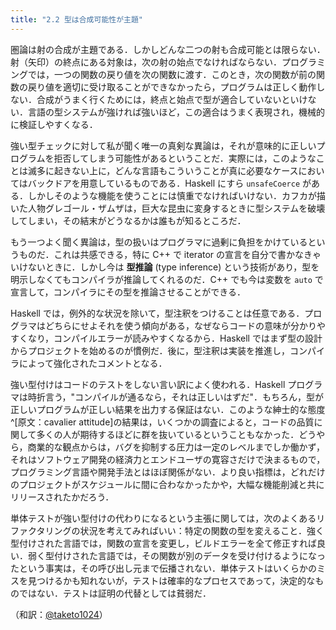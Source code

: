 ```yaml
---
title: "2.2 型は合成可能性が主題"
---
```

圏論は射の合成が主題である．しかしどんな二つの射も合成可能とは限らない．射（矢印）の終点にある対象は，次の射の始点でなければならない．プログラミングでは，一つの関数の戻り値を次の関数に渡す．このとき，次の関数が前の関数の戻り値を適切に受け取ることができなかったら，プログラムは正しく動作しない．合成がうまく行くためには，終点と始点で型が適合していないといけない．言語の型システムが強ければ強いほど，この適合はうまく表現され，機械的に検証しやすくなる．

強い型チェックに対して私が聞く唯一の真剣な異論は，それが意味的に正しいプログラムを拒否してしまう可能性があるということだ．実際には，このようなことは滅多に起きない上に，どんな言語もこういうことが真に必要なケースにおいてはバックドアを用意しているものである．Haskell にすら `unsafeCoerce` がある．しかしそのような機能を使うことには慎重でなければいけない．カフカが描いた人物グレゴール・ザムザは，巨大な昆虫に変身するときに型システムを破壊してしまい，その結末がどうなるかは誰もが知るところだ．

もう一つよく聞く異論は，型の扱いはプログラマに過剰に負担をかけているというものだ．これは共感できる，特に C++ で iterator の宣言を自分で書かなきゃいけないときに．しかし今は **型推論** (type inference) という技術があり，型を明示しなくてもコンパイラが推論してくれるのだ．C++ でも今は変数を `auto` で宣言して，コンパイラにその型を推論させることができる．

Haskell では，例外的な状況を除いて，型注釈をつけることは任意である．プログラマはどちらにせよそれを使う傾向がある，なぜならコードの意味が分かりやすくなり，コンパイルエラーが読みやすくなるから．Haskell ではまず型の設計からプロジェクトを始めるのが慣例だ．後に，型注釈は実装を推進し，コンパイラによって強化されたコメントとなる．

強い型付けはコードのテストをしない言い訳によく使われる．Haskell プログラマは時折言う，"コンパイルが通るなら，それは正しいはずだ"．もちろん，型が正しいプログラムが正しい結果を出力する保証はない．このような紳士的な態度^[原文：cavalier attitude]の結果は，いくつかの調査によると，コードの品質に関して多くの人が期待するほどに群を抜いているということもなかった．どうやら，商業的な観点からは，バグを抑制する圧力は一定のレベルまでしか働かず，それはソフトウェア開発の経済力とエンドユーザの寛容さだけで決まるもので，プログラミング言語や開発手法とはほぼ関係がない．より良い指標は，どれだけのプロジェクトがスケジュールに間に合わなかったかや，大幅な機能削減と共にリリースされたかだろう．

単体テストが強い型付けの代わりになるという主張に関しては，次のよくあるリファクタリングの状況を考えてみればいい：特定の関数の型を変えること．強く型付けされた言語では，関数の宣言を変更し，ビルドエラーを全て修正すれば良い．弱く型付けされた言語では，その関数が別のデータを受け付けるようになったという事実は，その呼び出し元まで伝播されない．単体テストはいくらかのミスを見つけるかも知れないが，テストは確率的なプロセスであって，決定的なものではない．テストは証明の代替としては貧弱だ．

（和訳：[@taketo1024](https://zenn.dev/taketo1024)）
